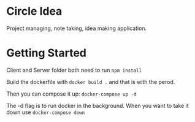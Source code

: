 # Circle Idea
Project managing, note taking, idea making application.

# Getting Started

Client and Server folder both need to run `npm install`

Build the dockerfile with `docker build .` and that is with the perod.

Then you can compose it up: `docker-compose up -d `

The -d flag is to run docker in the background. When you want to take it down use `docker-compose down`